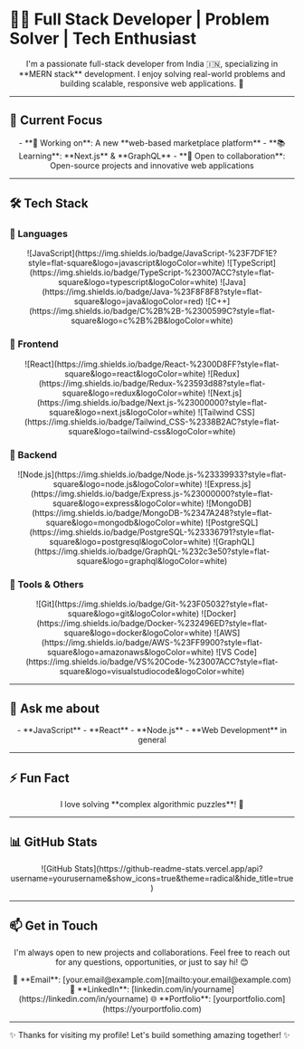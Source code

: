 # 👨‍💻 Full Stack Developer | Problem Solver | Tech Enthusiast

<p align="center">
  I'm a passionate full-stack developer from India 🇮🇳, specializing in **MERN stack** development.  
  I enjoy solving real-world problems and building scalable, responsive web applications. 🚀
</p>

---

## 🌱 Current Focus
<p align="center">
  - **🚀 Working on**: A new **web-based marketplace platform**  
  - **📚 Learning**: **Next.js** & **GraphQL**  
  - **🤝 Open to collaboration**: Open-source projects and innovative web applications  
</p>

---

## 🛠️ Tech Stack

### 🔧 Languages
<p align="center">
  ![JavaScript](https://img.shields.io/badge/JavaScript-%23F7DF1E?style=flat-square&logo=javascript&logoColor=white)  
  ![TypeScript](https://img.shields.io/badge/TypeScript-%23007ACC?style=flat-square&logo=typescript&logoColor=white)  
  ![Java](https://img.shields.io/badge/Java-%23F8F8F8?style=flat-square&logo=java&logoColor=red)  
  ![C++](https://img.shields.io/badge/C%2B%2B-%2300599C?style=flat-square&logo=c%2B%2B&logoColor=white)
</p>

### 🔧 Frontend
<p align="center">
  ![React](https://img.shields.io/badge/React-%2300D8FF?style=flat-square&logo=react&logoColor=white)  
  ![Redux](https://img.shields.io/badge/Redux-%23593d88?style=flat-square&logo=redux&logoColor=white)  
  ![Next.js](https://img.shields.io/badge/Next.js-%23000000?style=flat-square&logo=next.js&logoColor=white)  
  ![Tailwind CSS](https://img.shields.io/badge/Tailwind_CSS-%2338B2AC?style=flat-square&logo=tailwind-css&logoColor=white)
</p>

### 🔧 Backend
<p align="center">
  ![Node.js](https://img.shields.io/badge/Node.js-%23339933?style=flat-square&logo=node.js&logoColor=white)  
  ![Express.js](https://img.shields.io/badge/Express.js-%23000000?style=flat-square&logo=express&logoColor=white)  
  ![MongoDB](https://img.shields.io/badge/MongoDB-%2347A248?style=flat-square&logo=mongodb&logoColor=white)  
  ![PostgreSQL](https://img.shields.io/badge/PostgreSQL-%23336791?style=flat-square&logo=postgresql&logoColor=white)  
  ![GraphQL](https://img.shields.io/badge/GraphQL-%232c3e50?style=flat-square&logo=graphql&logoColor=white)
</p>

### 🔧 Tools & Others
<p align="center">
  ![Git](https://img.shields.io/badge/Git-%23F05032?style=flat-square&logo=git&logoColor=white)  
  ![Docker](https://img.shields.io/badge/Docker-%232496ED?style=flat-square&logo=docker&logoColor=white)  
  ![AWS](https://img.shields.io/badge/AWS-%23FF9900?style=flat-square&logo=amazonaws&logoColor=white)  
  ![VS Code](https://img.shields.io/badge/VS%20Code-%23007ACC?style=flat-square&logo=visualstudiocode&logoColor=white)
</p>

---

## 💬 Ask me about
<p align="center">
  - **JavaScript**  
  - **React**  
  - **Node.js**  
  - **Web Development** in general  
</p>

---

## ⚡ Fun Fact
<p align="center">
  I love solving **complex algorithmic puzzles**! 🧩
</p>

---

## 📊 GitHub Stats
<p align="center">
  ![GitHub Stats](https://github-readme-stats.vercel.app/api?username=yourusername&show_icons=true&theme=radical&hide_title=true)
</p>

---

## 📫 Get in Touch
<p align="center">
  I'm always open to new projects and collaborations. Feel free to reach out for any questions, opportunities, or just to say hi! 😊
</p>

<p align="center">
  📧 **Email**: [your.email@example.com](mailto:your.email@example.com)  
  💼 **LinkedIn**: [linkedin.com/in/yourname](https://linkedin.com/in/yourname)  
  🌐 **Portfolio**: [yourportfolio.com](https://yourportfolio.com)  
</p>

---

✨ Thanks for visiting my profile! Let's build something amazing together! ✨

